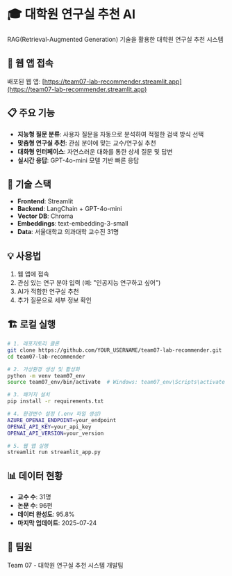 # 🎓 대학원 연구실 추천 AI

RAG(Retrieval-Augmented Generation) 기술을 활용한 대학원 연구실 추천 시스템

## 🚀 웹 앱 접속

배포된 웹 앱: [https://team07-lab-recommender.streamlit.app](https://team07-lab-recommender.streamlit.app)

## 📋 주요 기능

- **지능형 질문 분류**: 사용자 질문을 자동으로 분석하여 적절한 검색 방식 선택
- **맞춤형 연구실 추천**: 관심 분야에 맞는 교수/연구실 추천
- **대화형 인터페이스**: 자연스러운 대화를 통한 상세 질문 및 답변
- **실시간 응답**: GPT-4o-mini 모델 기반 빠른 응답

## 🔧 기술 스택

- **Frontend**: Streamlit
- **Backend**: LangChain + GPT-4o-mini
- **Vector DB**: Chroma
- **Embeddings**: text-embedding-3-small
- **Data**: 서울대학교 의과대학 교수진 31명

## 💡 사용법

1. 웹 앱에 접속
2. 관심 있는 연구 분야 입력 (예: "인공지능 연구하고 싶어")
3. AI가 적합한 연구실 추천
4. 추가 질문으로 세부 정보 확인

## 🏗️ 로컬 실행

```bash
# 1. 레포지토리 클론
git clone https://github.com/YOUR_USERNAME/team07-lab-recommender.git
cd team07-lab-recommender

# 2. 가상환경 생성 및 활성화
python -m venv team07_env
source team07_env/bin/activate  # Windows: team07_env\Scripts\activate

# 3. 패키지 설치
pip install -r requirements.txt

# 4. 환경변수 설정 (.env 파일 생성)
AZURE_OPENAI_ENDPOINT=your_endpoint
OPENAI_API_KEY=your_api_key
OPENAI_API_VERSION=your_version

# 5. 웹 앱 실행
streamlit run streamlit_app.py
```

## 📊 데이터 현황

- **교수 수**: 31명
- **논문 수**: 96편  
- **데이터 완성도**: 95.8%
- **마지막 업데이트**: 2025-07-24

## 🤝 팀원

Team 07 - 대학원 연구실 추천 시스템 개발팀